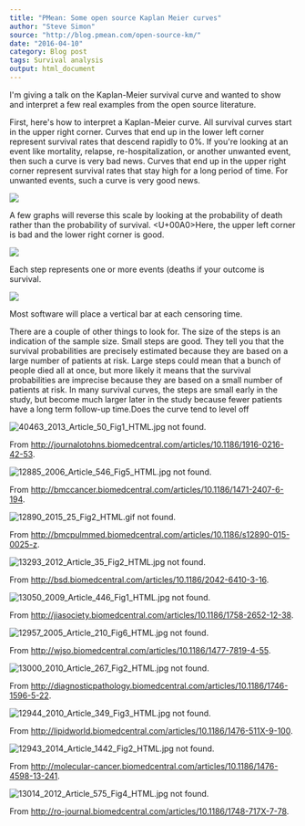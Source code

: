 ```yaml
---
title: "PMean: Some open source Kaplan Meier curves"
author: "Steve Simon"
source: "http://blog.pmean.com/open-source-km/"
date: "2016-04-10"
category: Blog post
tags: Survival analysis
output: html_document
---
```


I'm giving a talk on the Kaplan-Meier survival curve and wanted to show
and interpret a few real examples from the open source
literature.

<!---More--->

First, here's how to interpret a Kaplan-Meier curve. All survival curves
start in the upper right corner. Curves that end up in the lower left
corner represent survival rates that descend rapidly to 0%. If you're
looking at an event like mortality, relapse, re-hospitalization, or
another unwanted event, then such a curve is very bad news. Curves that
end up in the upper right corner represent survival rates that stay high
for a long period of time. For unwanted events, such a curve is very
good news.

![](http://www.pmean.com/images/images/16/open-source-km01.bmp)



A few graphs will reverse this scale by looking at the probability of
death rather than the probability of survival. <U+00A0>Here, the upper left
corner is bad and the lower right corner is good.

![](http://www.pmean.com/images/images/16/open-source-km02.bmp)



Each step represents one or more events (deaths if your outcome is
survival.

![](http://www.pmean.com/images/images/16/open-source-km03.bmp)



Most software will place a vertical bar at each censoring time.

There are a couple of other things to look for. The size of the steps is
an indication of the sample size. Small steps are good. They tell you
that the survival probabilities are precisely estimated because they are
based on a large number of patients at risk. Large steps could mean that
a bunch of people died all at once, but more likely it means that the
survival probabilities are imprecise because they are based on a small
number of patients at risk. In many survival curves, the steps are small
early in the study, but become much larger later in the study because
fewer patients have a long term follow-up time.Does the curve tend to
level off

![40463_2013_Article_50_Fig1_HTML.jpg not found.](http://www.pmean.com/images/images/16/open-source-km04.png)

From
<http://journalotohns.biomedcentral.com/articles/10.1186/1916-0216-42-53>.

![12885_2006_Article_546_Fig5_HTML.jpg not found.](http://www.pmean.com/images/images/16/open-source-km05.png)

From
<http://bmccancer.biomedcentral.com/articles/10.1186/1471-2407-6-194>.

![12890_2015_25_Fig2_HTML.gif not found.](http://www.pmean.com/images/images/16/open-source-km06.png)

From
<http://bmcpulmmed.biomedcentral.com/articles/10.1186/s12890-015-0025-z>.

![13293_2012_Article_35_Fig2_HTML.jpg not found.](http://www.pmean.com/images/images/16/open-source-km07.png)

From <http://bsd.biomedcentral.com/articles/10.1186/2042-6410-3-16>.

![13050_2009_Article_446_Fig1_HTML.jpg not found.](http://www.pmean.com/images/images/16/open-source-km08.png)

From
<http://jiasociety.biomedcentral.com/articles/10.1186/1758-2652-12-38>.

![12957_2005_Article_210_Fig6_HTML.jpg not found.](http://www.pmean.com/images/images/16/open-source-km09.png)

From <http://wjso.biomedcentral.com/articles/10.1186/1477-7819-4-55>.

![13000_2010_Article_267_Fig2_HTML.jpg not found.](http://www.pmean.com/images/images/16/open-source-km10.png)

From
<http://diagnosticpathology.biomedcentral.com/articles/10.1186/1746-1596-5-22>.

![12944_2010_Article_349_Fig3_HTML.jpg not found.](http://www.pmean.com/images/images/16/open-source-km11.png)

From
<http://lipidworld.biomedcentral.com/articles/10.1186/1476-511X-9-100>.

![12943_2014_Article_1442_Fig2_HTML.jpg not found.](http://www.pmean.com/images/images/16/open-source-km12.png)

From
<http://molecular-cancer.biomedcentral.com/articles/10.1186/1476-4598-13-241>.

![13014_2012_Article_575_Fig4_HTML.jpg not found.](http://www.pmean.com/images/images/16/open-source-km13.png)

From
<http://ro-journal.biomedcentral.com/articles/10.1186/1748-717X-7-78>.


